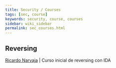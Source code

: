 ```yaml
---
title: Security / Courses
tags: [sec, course]
keywords: security, course, courses
sidebar: wiki_sidebar
permalink: sec_courses.html
---
```


## Reversing

[Ricardo Narvaja](http://www.ricardonarvaja.info/) <i class="fa fa-globe"></i> | Curso inicial de reversing con IDA

